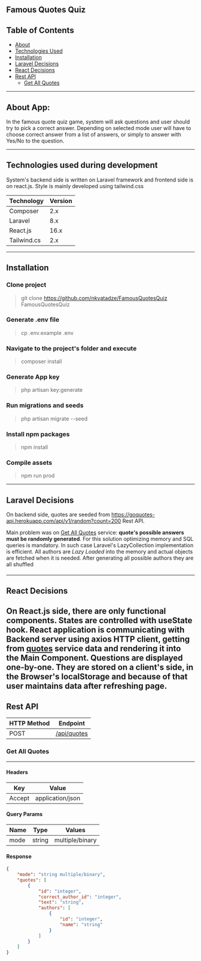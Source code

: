 ## Famous Quotes Quiz

## Table of Contents
 * [About](#about-app)
 * [Technologies Used](#technologies-used-during-development)
 * [Installation](#Installation)  
 * [Laravel Decisions](#laravel-decisions)
 * [React Decisions](#react-decisions)  
 * [Rest API](#rest-api)
    * [Get All Quotes](#quotes)
---

## About App:

In the famous quote quiz game, system will ask questions and user should try to pick a correct answer. Depending
on selected mode user will have to choose correct answer from a list of answers, or simply to answer with Yes/No
to the question.

---
## Technologies used during development

System's backend side is written on Laravel framework and frontend side is on react.js. 
Style is mainly developed using tailwind.css


| Technology   | Version     |
| -----------  | ----------- |
| Composer     | 2.x         |
| Laravel      | 8.x         |
| React.js     | 16.x        |
| Tailwind.cs  | 2.x         |

---
## Installation

### Clone project
> git clone https://github.com/nkvatadze/FamousQuotesQuiz FamousQuotesQuiz

### Generate .env file
> cp .env.example .env

### Navigate to the project's folder and execute
> composer install

### Generate App key
>php artisan key:generate

### Run migrations and seeds
>php artisan migrate --seed

### Install npm packages
>npm install

### Compile assets
>npm run prod

---
## Laravel Decisions

On backend side, quotes are seeded from
https://goquotes-api.herokuapp.com/api/v1/random?count=200 Rest API.

Main problem was on [Get All Quotes](#quotes) service: **quote's possible answers must be randomly 
generated**. For this solution optimizing memory and SQL queries is mandatory. In such case Laravel's LazyCollection 
implementation is efficient. All authors are *Lazy Loaded* into the memory and actual objects are fetched when it is 
needed. After generating all possible authors they are all shuffled
####

---

## React Decisions

On React.js side, there are only functional components. States are controlled with useState hook. React application is communicating with Backend server using axios HTTP client,
getting from [quotes](#quotes) service data and rendering it into the Main Component. Questions are displayed one-by-one. They are stored on a client's side, in 
the Browser's localStorage and because of that user maintains data after refreshing page. 
---

## Rest API

| HTTP Method | Endpoint    |
| ----------- | ----------- |
| POST        | [/api/quotes](#quotes) |

### Get All Quotes<a name="quotes" /> 

---

#### Headers
| Key    | Value               |
|------- | ------------------- |
| Accept | application/json    |

#### Query Params

| Name | Type   | Values            |
| ---- | ------ | ---------------- |
| mode | string | multiple/binary | 


#### Response

```json
{
    "mode": "string multiple/binary",
    "quotes": [
        {
            "id": "integer",
            "correct_author_id": "integer",
            "text": "string",
            "authors": [
                {
                    "id": "integer",
                    "name": "string"
                }
            ]
        }
    ]
}
```

